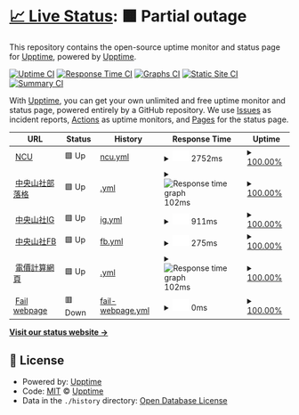 # [📈 Live Status](https://demo.upptime.js.org): <!--live status--> **🟧 Partial outage**

This repository contains the open-source uptime monitor and status page for [Upptime](https://upptime.js.org), powered by [Upptime](https://github.com/upptime/upptime).

[![Uptime CI](https://github.com/upptime/upptime/workflows/Uptime%20CI/badge.svg)](https://github.com/upptime/upptime/actions?query=workflow%3A%22Uptime+CI%22)
[![Response Time CI](https://github.com/upptime/upptime/workflows/Response%20Time%20CI/badge.svg)](https://github.com/upptime/upptime/actions?query=workflow%3A%22Response+Time+CI%22)
[![Graphs CI](https://github.com/upptime/upptime/workflows/Graphs%20CI/badge.svg)](https://github.com/upptime/upptime/actions?query=workflow%3A%22Graphs+CI%22)
[![Static Site CI](https://github.com/upptime/upptime/workflows/Static%20Site%20CI/badge.svg)](https://github.com/upptime/upptime/actions?query=workflow%3A%22Static+Site+CI%22)
[![Summary CI](https://github.com/upptime/upptime/workflows/Summary%20CI/badge.svg)](https://github.com/upptime/upptime/actions?query=workflow%3A%22Summary+CI%22)

With [Upptime](https://upptime.js.org), you can get your own unlimited and free uptime monitor and status page, powered entirely by a GitHub repository. We use [Issues](https://github.com/upptime/upptime/issues) as incident reports, [Actions](https://github.com/upptime/upptime/actions) as uptime monitors, and [Pages](https://demo.upptime.js.org) for the status page.

<!--start: status pages-->
<!-- This summary is generated by Upptime (https://github.com/upptime/upptime) -->
<!-- Do not edit this manually, your changes will be overwritten -->
<!-- prettier-ignore -->
| URL | Status | History | Response Time | Uptime |
| --- | ------ | ------- | ------------- | ------ |
| <img alt="" src="https://favicons.githubusercontent.com/www.ncu.edu.tw" height="13"> [NCU](https://www.ncu.edu.tw/tw/) | 🟩 Up | [ncu.yml](https://github.com/Ben901227/upptime/commits/HEAD/history/ncu.yml) | <details><summary><img alt="Response time graph" src="./graphs/ncu/response-time-week.png" height="20"> 2752ms</summary><br><a href="https://demo.upptime.js.org/history/ncu"><img alt="Response time 2752" src="https://img.shields.io/endpoint?url=https%3A%2F%2Fraw.githubusercontent.com%2FBen901227%2Fupptime%2FHEAD%2Fapi%2Fncu%2Fresponse-time.json"></a><br><a href="https://demo.upptime.js.org/history/ncu"><img alt="24-hour response time 2950" src="https://img.shields.io/endpoint?url=https%3A%2F%2Fraw.githubusercontent.com%2FBen901227%2Fupptime%2FHEAD%2Fapi%2Fncu%2Fresponse-time-day.json"></a><br><a href="https://demo.upptime.js.org/history/ncu"><img alt="7-day response time 2752" src="https://img.shields.io/endpoint?url=https%3A%2F%2Fraw.githubusercontent.com%2FBen901227%2Fupptime%2FHEAD%2Fapi%2Fncu%2Fresponse-time-week.json"></a><br><a href="https://demo.upptime.js.org/history/ncu"><img alt="30-day response time 2752" src="https://img.shields.io/endpoint?url=https%3A%2F%2Fraw.githubusercontent.com%2FBen901227%2Fupptime%2FHEAD%2Fapi%2Fncu%2Fresponse-time-month.json"></a><br><a href="https://demo.upptime.js.org/history/ncu"><img alt="1-year response time 2752" src="https://img.shields.io/endpoint?url=https%3A%2F%2Fraw.githubusercontent.com%2FBen901227%2Fupptime%2FHEAD%2Fapi%2Fncu%2Fresponse-time-year.json"></a></details> | <details><summary><a href="https://demo.upptime.js.org/history/ncu">100.00%</a></summary><a href="https://demo.upptime.js.org/history/ncu"><img alt="All-time uptime 100.00%" src="https://img.shields.io/endpoint?url=https%3A%2F%2Fraw.githubusercontent.com%2FBen901227%2Fupptime%2FHEAD%2Fapi%2Fncu%2Fuptime.json"></a><br><a href="https://demo.upptime.js.org/history/ncu"><img alt="24-hour uptime 100.00%" src="https://img.shields.io/endpoint?url=https%3A%2F%2Fraw.githubusercontent.com%2FBen901227%2Fupptime%2FHEAD%2Fapi%2Fncu%2Fuptime-day.json"></a><br><a href="https://demo.upptime.js.org/history/ncu"><img alt="7-day uptime 100.00%" src="https://img.shields.io/endpoint?url=https%3A%2F%2Fraw.githubusercontent.com%2FBen901227%2Fupptime%2FHEAD%2Fapi%2Fncu%2Fuptime-week.json"></a><br><a href="https://demo.upptime.js.org/history/ncu"><img alt="30-day uptime 100.00%" src="https://img.shields.io/endpoint?url=https%3A%2F%2Fraw.githubusercontent.com%2FBen901227%2Fupptime%2FHEAD%2Fapi%2Fncu%2Fuptime-month.json"></a><br><a href="https://demo.upptime.js.org/history/ncu"><img alt="1-year uptime 100.00%" src="https://img.shields.io/endpoint?url=https%3A%2F%2Fraw.githubusercontent.com%2FBen901227%2Fupptime%2FHEAD%2Fapi%2Fncu%2Fuptime-year.json"></a></details>
| <img alt="" src="https://favicons.githubusercontent.com/ncumt40.blogspot.com" height="13"> [中央山社部落格](https://ncumt40.blogspot.com/?m=0&fbclid=IwAR3CFhqu87zPLVOlM1dS8F1IXx8BhSYZaKLn_su6ys7Vs9pz17AdDS1sfEQ) | 🟩 Up | [.yml](https://github.com/Ben901227/upptime/commits/HEAD/history/.yml) | <details><summary><img alt="Response time graph" src="./graphs//response-time-week.png" height="20"> 102ms</summary><br><a href="https://demo.upptime.js.org/history/"><img alt="Response time 102" src="https://img.shields.io/endpoint?url=https%3A%2F%2Fraw.githubusercontent.com%2FBen901227%2Fupptime%2FHEAD%2Fapi%2F%2Fresponse-time.json"></a><br><a href="https://demo.upptime.js.org/history/"><img alt="24-hour response time 64" src="https://img.shields.io/endpoint?url=https%3A%2F%2Fraw.githubusercontent.com%2FBen901227%2Fupptime%2FHEAD%2Fapi%2F%2Fresponse-time-day.json"></a><br><a href="https://demo.upptime.js.org/history/"><img alt="7-day response time 102" src="https://img.shields.io/endpoint?url=https%3A%2F%2Fraw.githubusercontent.com%2FBen901227%2Fupptime%2FHEAD%2Fapi%2F%2Fresponse-time-week.json"></a><br><a href="https://demo.upptime.js.org/history/"><img alt="30-day response time 102" src="https://img.shields.io/endpoint?url=https%3A%2F%2Fraw.githubusercontent.com%2FBen901227%2Fupptime%2FHEAD%2Fapi%2F%2Fresponse-time-month.json"></a><br><a href="https://demo.upptime.js.org/history/"><img alt="1-year response time 102" src="https://img.shields.io/endpoint?url=https%3A%2F%2Fraw.githubusercontent.com%2FBen901227%2Fupptime%2FHEAD%2Fapi%2F%2Fresponse-time-year.json"></a></details> | <details><summary><a href="https://demo.upptime.js.org/history/">100.00%</a></summary><a href="https://demo.upptime.js.org/history/"><img alt="All-time uptime 100.00%" src="https://img.shields.io/endpoint?url=https%3A%2F%2Fraw.githubusercontent.com%2FBen901227%2Fupptime%2FHEAD%2Fapi%2F%2Fuptime.json"></a><br><a href="https://demo.upptime.js.org/history/"><img alt="24-hour uptime 100.00%" src="https://img.shields.io/endpoint?url=https%3A%2F%2Fraw.githubusercontent.com%2FBen901227%2Fupptime%2FHEAD%2Fapi%2F%2Fuptime-day.json"></a><br><a href="https://demo.upptime.js.org/history/"><img alt="7-day uptime 100.00%" src="https://img.shields.io/endpoint?url=https%3A%2F%2Fraw.githubusercontent.com%2FBen901227%2Fupptime%2FHEAD%2Fapi%2F%2Fuptime-week.json"></a><br><a href="https://demo.upptime.js.org/history/"><img alt="30-day uptime 100.00%" src="https://img.shields.io/endpoint?url=https%3A%2F%2Fraw.githubusercontent.com%2FBen901227%2Fupptime%2FHEAD%2Fapi%2F%2Fuptime-month.json"></a><br><a href="https://demo.upptime.js.org/history/"><img alt="1-year uptime 100.00%" src="https://img.shields.io/endpoint?url=https%3A%2F%2Fraw.githubusercontent.com%2FBen901227%2Fupptime%2FHEAD%2Fapi%2F%2Fuptime-year.json"></a></details>
| <img alt="" src="https://favicons.githubusercontent.com/www.instagram.com" height="13"> [中央山社IG](https://www.instagram.com/ncumountaineeringclub/) | 🟩 Up | [ig.yml](https://github.com/Ben901227/upptime/commits/HEAD/history/ig.yml) | <details><summary><img alt="Response time graph" src="./graphs/ig/response-time-week.png" height="20"> 911ms</summary><br><a href="https://demo.upptime.js.org/history/ig"><img alt="Response time 911" src="https://img.shields.io/endpoint?url=https%3A%2F%2Fraw.githubusercontent.com%2FBen901227%2Fupptime%2FHEAD%2Fapi%2Fig%2Fresponse-time.json"></a><br><a href="https://demo.upptime.js.org/history/ig"><img alt="24-hour response time 2907" src="https://img.shields.io/endpoint?url=https%3A%2F%2Fraw.githubusercontent.com%2FBen901227%2Fupptime%2FHEAD%2Fapi%2Fig%2Fresponse-time-day.json"></a><br><a href="https://demo.upptime.js.org/history/ig"><img alt="7-day response time 911" src="https://img.shields.io/endpoint?url=https%3A%2F%2Fraw.githubusercontent.com%2FBen901227%2Fupptime%2FHEAD%2Fapi%2Fig%2Fresponse-time-week.json"></a><br><a href="https://demo.upptime.js.org/history/ig"><img alt="30-day response time 911" src="https://img.shields.io/endpoint?url=https%3A%2F%2Fraw.githubusercontent.com%2FBen901227%2Fupptime%2FHEAD%2Fapi%2Fig%2Fresponse-time-month.json"></a><br><a href="https://demo.upptime.js.org/history/ig"><img alt="1-year response time 911" src="https://img.shields.io/endpoint?url=https%3A%2F%2Fraw.githubusercontent.com%2FBen901227%2Fupptime%2FHEAD%2Fapi%2Fig%2Fresponse-time-year.json"></a></details> | <details><summary><a href="https://demo.upptime.js.org/history/ig">100.00%</a></summary><a href="https://demo.upptime.js.org/history/ig"><img alt="All-time uptime 100.00%" src="https://img.shields.io/endpoint?url=https%3A%2F%2Fraw.githubusercontent.com%2FBen901227%2Fupptime%2FHEAD%2Fapi%2Fig%2Fuptime.json"></a><br><a href="https://demo.upptime.js.org/history/ig"><img alt="24-hour uptime 100.00%" src="https://img.shields.io/endpoint?url=https%3A%2F%2Fraw.githubusercontent.com%2FBen901227%2Fupptime%2FHEAD%2Fapi%2Fig%2Fuptime-day.json"></a><br><a href="https://demo.upptime.js.org/history/ig"><img alt="7-day uptime 100.00%" src="https://img.shields.io/endpoint?url=https%3A%2F%2Fraw.githubusercontent.com%2FBen901227%2Fupptime%2FHEAD%2Fapi%2Fig%2Fuptime-week.json"></a><br><a href="https://demo.upptime.js.org/history/ig"><img alt="30-day uptime 100.00%" src="https://img.shields.io/endpoint?url=https%3A%2F%2Fraw.githubusercontent.com%2FBen901227%2Fupptime%2FHEAD%2Fapi%2Fig%2Fuptime-month.json"></a><br><a href="https://demo.upptime.js.org/history/ig"><img alt="1-year uptime 100.00%" src="https://img.shields.io/endpoint?url=https%3A%2F%2Fraw.githubusercontent.com%2FBen901227%2Fupptime%2FHEAD%2Fapi%2Fig%2Fuptime-year.json"></a></details>
| <img alt="" src="https://favicons.githubusercontent.com/www.facebook.com" height="13"> [中央山社FB](https://www.facebook.com/ncumountaineeringclub/) | 🟩 Up | [fb.yml](https://github.com/Ben901227/upptime/commits/HEAD/history/fb.yml) | <details><summary><img alt="Response time graph" src="./graphs/fb/response-time-week.png" height="20"> 275ms</summary><br><a href="https://demo.upptime.js.org/history/fb"><img alt="Response time 275" src="https://img.shields.io/endpoint?url=https%3A%2F%2Fraw.githubusercontent.com%2FBen901227%2Fupptime%2FHEAD%2Fapi%2Ffb%2Fresponse-time.json"></a><br><a href="https://demo.upptime.js.org/history/fb"><img alt="24-hour response time 194" src="https://img.shields.io/endpoint?url=https%3A%2F%2Fraw.githubusercontent.com%2FBen901227%2Fupptime%2FHEAD%2Fapi%2Ffb%2Fresponse-time-day.json"></a><br><a href="https://demo.upptime.js.org/history/fb"><img alt="7-day response time 275" src="https://img.shields.io/endpoint?url=https%3A%2F%2Fraw.githubusercontent.com%2FBen901227%2Fupptime%2FHEAD%2Fapi%2Ffb%2Fresponse-time-week.json"></a><br><a href="https://demo.upptime.js.org/history/fb"><img alt="30-day response time 275" src="https://img.shields.io/endpoint?url=https%3A%2F%2Fraw.githubusercontent.com%2FBen901227%2Fupptime%2FHEAD%2Fapi%2Ffb%2Fresponse-time-month.json"></a><br><a href="https://demo.upptime.js.org/history/fb"><img alt="1-year response time 275" src="https://img.shields.io/endpoint?url=https%3A%2F%2Fraw.githubusercontent.com%2FBen901227%2Fupptime%2FHEAD%2Fapi%2Ffb%2Fresponse-time-year.json"></a></details> | <details><summary><a href="https://demo.upptime.js.org/history/fb">100.00%</a></summary><a href="https://demo.upptime.js.org/history/fb"><img alt="All-time uptime 100.00%" src="https://img.shields.io/endpoint?url=https%3A%2F%2Fraw.githubusercontent.com%2FBen901227%2Fupptime%2FHEAD%2Fapi%2Ffb%2Fuptime.json"></a><br><a href="https://demo.upptime.js.org/history/fb"><img alt="24-hour uptime 100.00%" src="https://img.shields.io/endpoint?url=https%3A%2F%2Fraw.githubusercontent.com%2FBen901227%2Fupptime%2FHEAD%2Fapi%2Ffb%2Fuptime-day.json"></a><br><a href="https://demo.upptime.js.org/history/fb"><img alt="7-day uptime 100.00%" src="https://img.shields.io/endpoint?url=https%3A%2F%2Fraw.githubusercontent.com%2FBen901227%2Fupptime%2FHEAD%2Fapi%2Ffb%2Fuptime-week.json"></a><br><a href="https://demo.upptime.js.org/history/fb"><img alt="30-day uptime 100.00%" src="https://img.shields.io/endpoint?url=https%3A%2F%2Fraw.githubusercontent.com%2FBen901227%2Fupptime%2FHEAD%2Fapi%2Ffb%2Fuptime-month.json"></a><br><a href="https://demo.upptime.js.org/history/fb"><img alt="1-year uptime 100.00%" src="https://img.shields.io/endpoint?url=https%3A%2F%2Fraw.githubusercontent.com%2FBen901227%2Fupptime%2FHEAD%2Fapi%2Ffb%2Fuptime-year.json"></a></details>
| <img alt="" src="https://favicons.githubusercontent.com/ben901227.github.io" height="13"> [電價計算網頁](https://ben901227.github.io/eletronic_price_caculator_website/) | 🟩 Up | [.yml](https://github.com/Ben901227/upptime/commits/HEAD/history/.yml) | <details><summary><img alt="Response time graph" src="./graphs//response-time-week.png" height="20"> 102ms</summary><br><a href="https://demo.upptime.js.org/history/"><img alt="Response time 102" src="https://img.shields.io/endpoint?url=https%3A%2F%2Fraw.githubusercontent.com%2FBen901227%2Fupptime%2FHEAD%2Fapi%2F%2Fresponse-time.json"></a><br><a href="https://demo.upptime.js.org/history/"><img alt="24-hour response time 64" src="https://img.shields.io/endpoint?url=https%3A%2F%2Fraw.githubusercontent.com%2FBen901227%2Fupptime%2FHEAD%2Fapi%2F%2Fresponse-time-day.json"></a><br><a href="https://demo.upptime.js.org/history/"><img alt="7-day response time 102" src="https://img.shields.io/endpoint?url=https%3A%2F%2Fraw.githubusercontent.com%2FBen901227%2Fupptime%2FHEAD%2Fapi%2F%2Fresponse-time-week.json"></a><br><a href="https://demo.upptime.js.org/history/"><img alt="30-day response time 102" src="https://img.shields.io/endpoint?url=https%3A%2F%2Fraw.githubusercontent.com%2FBen901227%2Fupptime%2FHEAD%2Fapi%2F%2Fresponse-time-month.json"></a><br><a href="https://demo.upptime.js.org/history/"><img alt="1-year response time 102" src="https://img.shields.io/endpoint?url=https%3A%2F%2Fraw.githubusercontent.com%2FBen901227%2Fupptime%2FHEAD%2Fapi%2F%2Fresponse-time-year.json"></a></details> | <details><summary><a href="https://demo.upptime.js.org/history/">100.00%</a></summary><a href="https://demo.upptime.js.org/history/"><img alt="All-time uptime 100.00%" src="https://img.shields.io/endpoint?url=https%3A%2F%2Fraw.githubusercontent.com%2FBen901227%2Fupptime%2FHEAD%2Fapi%2F%2Fuptime.json"></a><br><a href="https://demo.upptime.js.org/history/"><img alt="24-hour uptime 100.00%" src="https://img.shields.io/endpoint?url=https%3A%2F%2Fraw.githubusercontent.com%2FBen901227%2Fupptime%2FHEAD%2Fapi%2F%2Fuptime-day.json"></a><br><a href="https://demo.upptime.js.org/history/"><img alt="7-day uptime 100.00%" src="https://img.shields.io/endpoint?url=https%3A%2F%2Fraw.githubusercontent.com%2FBen901227%2Fupptime%2FHEAD%2Fapi%2F%2Fuptime-week.json"></a><br><a href="https://demo.upptime.js.org/history/"><img alt="30-day uptime 100.00%" src="https://img.shields.io/endpoint?url=https%3A%2F%2Fraw.githubusercontent.com%2FBen901227%2Fupptime%2FHEAD%2Fapi%2F%2Fuptime-month.json"></a><br><a href="https://demo.upptime.js.org/history/"><img alt="1-year uptime 100.00%" src="https://img.shields.io/endpoint?url=https%3A%2F%2Fraw.githubusercontent.com%2FBen901227%2Fupptime%2FHEAD%2Fapi%2F%2Fuptime-year.json"></a></details>
| <img alt="" src="https://favicons.githubusercontent.com/nonexistwebsite" height="13"> [Fail webpage](https://nonexistwebsite) | 🟥 Down | [fail-webpage.yml](https://github.com/Ben901227/upptime/commits/HEAD/history/fail-webpage.yml) | <details><summary><img alt="Response time graph" src="./graphs/fail-webpage/response-time-week.png" height="20"> 0ms</summary><br><a href="https://demo.upptime.js.org/history/fail-webpage"><img alt="Response time 0" src="https://img.shields.io/endpoint?url=https%3A%2F%2Fraw.githubusercontent.com%2FBen901227%2Fupptime%2FHEAD%2Fapi%2Ffail-webpage%2Fresponse-time.json"></a><br><a href="https://demo.upptime.js.org/history/fail-webpage"><img alt="24-hour response time 0" src="https://img.shields.io/endpoint?url=https%3A%2F%2Fraw.githubusercontent.com%2FBen901227%2Fupptime%2FHEAD%2Fapi%2Ffail-webpage%2Fresponse-time-day.json"></a><br><a href="https://demo.upptime.js.org/history/fail-webpage"><img alt="7-day response time 0" src="https://img.shields.io/endpoint?url=https%3A%2F%2Fraw.githubusercontent.com%2FBen901227%2Fupptime%2FHEAD%2Fapi%2Ffail-webpage%2Fresponse-time-week.json"></a><br><a href="https://demo.upptime.js.org/history/fail-webpage"><img alt="30-day response time 0" src="https://img.shields.io/endpoint?url=https%3A%2F%2Fraw.githubusercontent.com%2FBen901227%2Fupptime%2FHEAD%2Fapi%2Ffail-webpage%2Fresponse-time-month.json"></a><br><a href="https://demo.upptime.js.org/history/fail-webpage"><img alt="1-year response time 0" src="https://img.shields.io/endpoint?url=https%3A%2F%2Fraw.githubusercontent.com%2FBen901227%2Fupptime%2FHEAD%2Fapi%2Ffail-webpage%2Fresponse-time-year.json"></a></details> | <details><summary><a href="https://demo.upptime.js.org/history/fail-webpage">100.00%</a></summary><a href="https://demo.upptime.js.org/history/fail-webpage"><img alt="All-time uptime 100.00%" src="https://img.shields.io/endpoint?url=https%3A%2F%2Fraw.githubusercontent.com%2FBen901227%2Fupptime%2FHEAD%2Fapi%2Ffail-webpage%2Fuptime.json"></a><br><a href="https://demo.upptime.js.org/history/fail-webpage"><img alt="24-hour uptime 100.00%" src="https://img.shields.io/endpoint?url=https%3A%2F%2Fraw.githubusercontent.com%2FBen901227%2Fupptime%2FHEAD%2Fapi%2Ffail-webpage%2Fuptime-day.json"></a><br><a href="https://demo.upptime.js.org/history/fail-webpage"><img alt="7-day uptime 100.00%" src="https://img.shields.io/endpoint?url=https%3A%2F%2Fraw.githubusercontent.com%2FBen901227%2Fupptime%2FHEAD%2Fapi%2Ffail-webpage%2Fuptime-week.json"></a><br><a href="https://demo.upptime.js.org/history/fail-webpage"><img alt="30-day uptime 100.00%" src="https://img.shields.io/endpoint?url=https%3A%2F%2Fraw.githubusercontent.com%2FBen901227%2Fupptime%2FHEAD%2Fapi%2Ffail-webpage%2Fuptime-month.json"></a><br><a href="https://demo.upptime.js.org/history/fail-webpage"><img alt="1-year uptime 100.00%" src="https://img.shields.io/endpoint?url=https%3A%2F%2Fraw.githubusercontent.com%2FBen901227%2Fupptime%2FHEAD%2Fapi%2Ffail-webpage%2Fuptime-year.json"></a></details>

<!--end: status pages-->

[**Visit our status website →**](https://demo.upptime.js.org)

## 📄 License

- Powered by: [Upptime](https://github.com/upptime/upptime)
- Code: [MIT](./LICENSE) © [Upptime](https://upptime.js.org)
- Data in the `./history` directory: [Open Database License](https://opendatacommons.org/licenses/odbl/1-0/)

